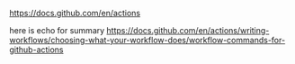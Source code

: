 https://docs.github.com/en/actions


here is echo for summary
https://docs.github.com/en/actions/writing-workflows/choosing-what-your-workflow-does/workflow-commands-for-github-actions
